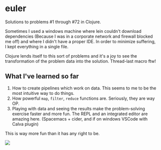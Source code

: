# euler
Solutions to problems #1 through #72 in Clojure.

Sometimes I used a windows machine where lein couldn't download dependencies (Because I was in a corporate network and firewall blocked me off) and where I didn't have a proper IDE. In order to minimize suffering, I kept everything in a single file.

Clojure lends itself to this sort of problems and it's a joy to see the transformation of the problem data into the solution. Thread-last macro ftw!

## What I've learned so far
1. How to create pipelines which work on data. This seems to me to be the most intuitive way to do things.
2. How powerful `map`, `filter`, `reduce` functions are. Seriously, they are way OP.
3. Playing with data and seeing the results make the problem-solving exercise faster and more fun. The REPL and an integrated editor are amazing here. (Spacemacs + cider, and if on windows VSCode with Calva plugin)

This is way more fun than it has any right to be.

![](https://projecteuler.net/profile/dumrat.png)
